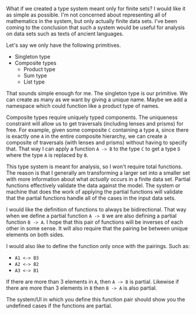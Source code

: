 What if we created a type system meant only for finite sets? I would like it as simple as possible. I'm not concerned about representing all of mathematics in the system, but only actually finite data sets. I've been coming to the conclusion that such a system would be useful for analysis on data sets such as texts of ancient languages.

Let's say we only have the following primitives.
* Singleton type
* Composite types
  * Product type
  * Sum type
  * List type

That sounds simple enough for me. The singleton type is our primitive. We can create as many as we want by giving a unique name. Maybe we add a namespace which could function like a product type of names.

Composite types require uniquely typed components. The uniqueness constraint will allow us to get traversals (including lenses and prisms) for free. For example, given some composite `C` containing a type `A`, since there is exactly one `A` in the entire composite hierarchy, we can create a composite of traversals (with lenses and prisms) without having to specify that. That way I can apply a function `A -> B` to the type `C` to get a type `D` where the type `A` is replaced by `B`.

This type system is meant for analysis, so I won't require total functions. The reason is that I generally am transforming a larger set into a smaller set with more information about what *actually* occurs in a finite data set. Partial functions effectively validate the data against the model. The system or machine that does the work of applying the partial functions will validate that the partial functions handle all of the cases in the input data sets.

I would like the definition of functions to always be bidirectional. That way when we define a partial function `A -> B` we are also defining a partial function `B -> A`. I hope that this pair of functions will be inverses of each other in some sense. It will also require that the pairing be between unique elements on both sides.

I would also like to define the function only once with the pairings. Such as:

* `A1 <-> B3`
* `A2 <-> B2`
* `A3 <-> B1`

If there are more than 3 elements in `A`, then `A -> B` is partial. Likewise if there are more than 3 elements in `B` then `B -> A` is also partial.

The system/UI in which you define this function pair should show you the undefined cases if the functions are partial.
